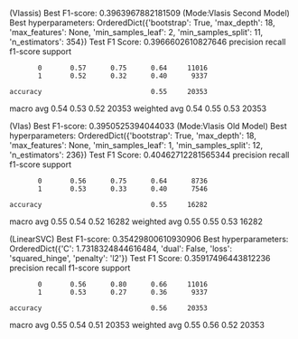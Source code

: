 
(Vlassis)
Best F1-score:  0.3963967882181509  (Mode:Vlasis Second Model)
Best hyperparameters:  OrderedDict({'bootstrap': True, 'max_depth': 18, 'max_features': None, 'min_samples_leaf': 2, 'min_samples_split': 11, 'n_estimators': 354})
Test F1 Score: 0.3966602610827646
              precision    recall  f1-score   support

           0       0.57      0.75      0.64     11016
           1       0.52      0.32      0.40      9337

    accuracy                           0.55     20353
   macro avg       0.54      0.53      0.52     20353
weighted avg       0.54      0.55      0.53     20353

(Vlas)
Best F1-score:  0.3950525394044033 (Mode:Vlasis Old Model)
Best hyperparameters:  OrderedDict({'bootstrap': True, 'max_depth': 18, 'max_features': None, 'min_samples_leaf': 1, 'min_samples_split': 12, 'n_estimators': 236})
Test F1 Score: 0.40462712281565344
              precision    recall  f1-score   support

           0       0.56      0.75      0.64      8736
           1       0.53      0.33      0.40      7546

    accuracy                           0.55     16282
   macro avg       0.55      0.54      0.52     16282
weighted avg       0.55      0.55      0.53     16282


(LinearSVC)
Best F1-score:  0.35429800610930906
Best hyperparameters:  OrderedDict({'C': 1.7318324844616484, 'dual': False, 'loss': 'squared_hinge', 'penalty': 'l2'})
Test F1 Score: 0.35917496443812236
              precision    recall  f1-score   support

           0       0.56      0.80      0.66     11016
           1       0.53      0.27      0.36      9337

    accuracy                           0.56     20353
   macro avg       0.55      0.54      0.51     20353
weighted avg       0.55      0.56      0.52     20353
